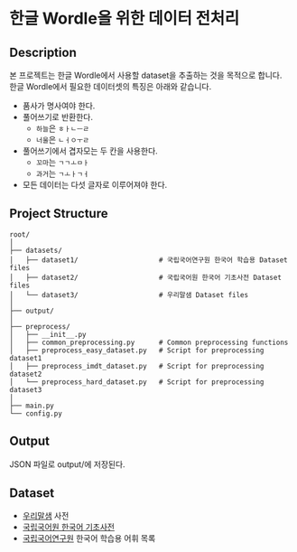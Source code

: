 # 한글 Wordle을 위한 데이터 전처리

## Description
본 프로젝트는 한글 Wordle에서 사용할 dataset을 추출하는 것을 목적으로 합니다.  
한글 Wordle에서 필요한 데이터셋의 특징은 아래와 같습니다.

- 품사가 명사여야 한다.
- 풀어쓰기로 반환한다.
  - `하늘`은 `ㅎㅏㄴㅡㄹ`
  - `너울`은 `ㄴㅓㅇㅜㄹ`
- 풀어쓰기에서 겹자모는 두 칸을 사용한다.
    - `꼬마`는 `ㄱㄱㅗㅁㅏ`
    - `과거`는 `ㄱㅗㅏㄱㅓ`
- 모든 데이터는 다섯 글자로 이루어져야 한다.

## Project Structure
```
root/  
│  
├── datasets/  
│   ├── dataset1/                    # 국립국어연구원 한국어 학습용 Dataset files  
│   ├── dataset2/                    # 국립국어원 한국어 기초사전 Dataset files  
│   └── dataset3/                    # 우리말샘 Dataset files  
│  
├── output/  
│  
├── preprocess/  
│   ├── __init__.py  
│   ├── common_preprocessing.py      # Common preprocessing functions  
│   ├── preprocess_easy_dataset.py   # Script for preprocessing dataset1
│   ├── preprocess_imdt_dataset.py   # Script for preprocessing dataset2
│   └── preprocess_hard_dataset.py   # Script for preprocessing dataset3
│  
├── main.py  
└── config.py  
```

## Output
JSON 파일로 output/에 저장된다.

## Dataset
- [우리말샘](https://opendict.korean.go.kr/) 사전
- [국립국어원 한국어 기초사전](https://krdict.korean.go.kr/)
- [국립국어연구원](https://www.korean.go.kr/front/etcData/etcDataView.do?mn_id=46&etc_seq=71) 한국어 학습용 어휘 목록
